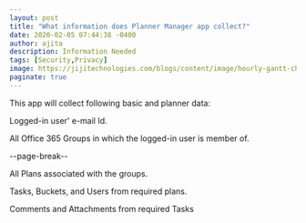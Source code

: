 ```yaml
---
layout: post
title: "What information does Planner Manager app collect?"
date: 2020-02-05 07:44:38 -0400
author: ajita
description: Information Needed
tags: [Security,Privacy]
image: https://jijitechnologies.com/blogs/content/image/hourly-gantt-chart-task-assignment-for-microsoft-planner-tasks/banner-hourly-chart-gantt-main.png
paginate: true
---
```


This app will collect following basic and planner data: 

Logged-in user' e-mail Id. 

All Office 365 Groups in which the logged-in user is member of. 

--page-break--

All Plans associated with the groups. 

Tasks, Buckets, and Users from required plans. 

Comments and Attachments from required Tasks 
